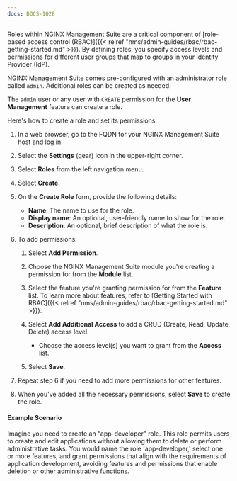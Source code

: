 ```yaml
---
docs: DOCS-1028
---
```


Roles within NGINX Management Suite are a critical component of [role-based access control (RBAC)]({{< relref "nms/admin-guides/rbac/rbac-getting-started.md" >}}). By defining roles, you specify access levels and permissions for different user groups that map to groups in your Identity Provider (IdP). 

NGINX Management Suite comes pre-configured with an administrator role called `admin`. Additional roles can be created as needed.

The `admin` user or any user with `CREATE` permission for the **User Management** feature can create a role.

Here's how to create a role and set its permissions:

1. In a web browser, go to the FQDN for your NGINX Management Suite host and log in.
2. Select the **Settings** (gear) icon in the upper-right corner.
3. Select **Roles** from the left navigation menu.
4. Select **Create**.
5. On the **Create Role** form, provide the following details:

   - **Name**: The name to use for the role.
   - **Display name**: An optional, user-friendly name to show for the role.
   - **Description**: An optional, brief description of what the role is.

6. To add permissions:

   1. Select **Add Permission**.
   2. Choose the NGINX Management Suite module you're creating a permission for from the **Module** list.
   3. Select the feature you're granting permission for from the **Feature** list. To learn more about features, refer to [Getting Started with RBAC]({{< relref "nms/admin-guides/rbac/rbac-getting-started.md" >}}).
   4. Select **Add Additional Access** to add a CRUD (Create, Read, Update, Delete) access level.

      - Choose the access level(s) you want to grant from the **Access** list.

   5. Select **Save**.

7. Repeat step 6 if you need to add more permissions for other features.
8. When you've added all the necessary permissions, select **Save** to create the role.

#### Example Scenario

Imagine you need to create an “app-developer” role. This role permits users to create and edit applications without allowing them to delete or perform administrative tasks. You would name the role 'app-developer,' select one or more features, and grant permissions that align with the requirements of application development, avoiding features and permissions that enable deletion or other administrative functions.
